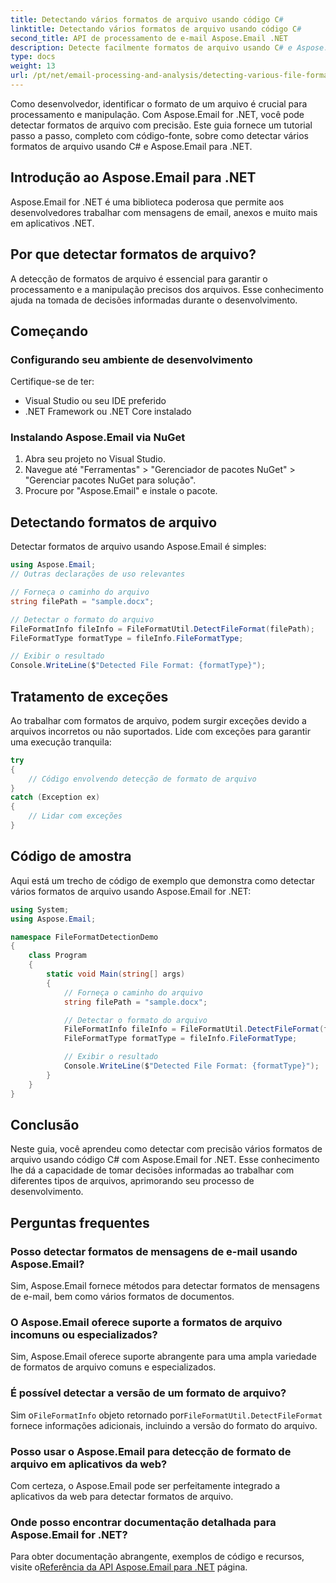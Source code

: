 ```yaml
---
title: Detectando vários formatos de arquivo usando código C#
linktitle: Detectando vários formatos de arquivo usando código C#
second_title: API de processamento de e-mail Aspose.Email .NET
description: Detecte facilmente formatos de arquivo usando C# e Aspose.Email para .NET. Guia passo a passo e exemplos de código. Explore agora!
type: docs
weight: 13
url: /pt/net/email-processing-and-analysis/detecting-various-file-formats-using-csharp-code/
---
```


Como desenvolvedor, identificar o formato de um arquivo é crucial para processamento e manipulação. Com Aspose.Email for .NET, você pode detectar formatos de arquivo com precisão. Este guia fornece um tutorial passo a passo, completo com código-fonte, sobre como detectar vários formatos de arquivo usando C# e Aspose.Email para .NET.

## Introdução ao Aspose.Email para .NET

Aspose.Email for .NET é uma biblioteca poderosa que permite aos desenvolvedores trabalhar com mensagens de email, anexos e muito mais em aplicativos .NET.

## Por que detectar formatos de arquivo?

A detecção de formatos de arquivo é essencial para garantir o processamento e a manipulação precisos dos arquivos. Esse conhecimento ajuda na tomada de decisões informadas durante o desenvolvimento.

## Começando

### Configurando seu ambiente de desenvolvimento

Certifique-se de ter:
- Visual Studio ou seu IDE preferido
- .NET Framework ou .NET Core instalado

### Instalando Aspose.Email via NuGet

1. Abra seu projeto no Visual Studio.
2. Navegue até "Ferramentas" > "Gerenciador de pacotes NuGet" > "Gerenciar pacotes NuGet para solução".
3. Procure por "Aspose.Email" e instale o pacote.

## Detectando formatos de arquivo

Detectar formatos de arquivo usando Aspose.Email é simples:

```csharp
using Aspose.Email;
// Outras declarações de uso relevantes

// Forneça o caminho do arquivo
string filePath = "sample.docx";

// Detectar o formato do arquivo
FileFormatInfo fileInfo = FileFormatUtil.DetectFileFormat(filePath);
FileFormatType formatType = fileInfo.FileFormatType;

// Exibir o resultado
Console.WriteLine($"Detected File Format: {formatType}");
```

## Tratamento de exceções

Ao trabalhar com formatos de arquivo, podem surgir exceções devido a arquivos incorretos ou não suportados. Lide com exceções para garantir uma execução tranquila:

```csharp
try
{
    // Código envolvendo detecção de formato de arquivo
}
catch (Exception ex)
{
    // Lidar com exceções
}
```

## Código de amostra

Aqui está um trecho de código de exemplo que demonstra como detectar vários formatos de arquivo usando Aspose.Email for .NET:

```csharp
using System;
using Aspose.Email;

namespace FileFormatDetectionDemo
{
    class Program
    {
        static void Main(string[] args)
        {
            // Forneça o caminho do arquivo
            string filePath = "sample.docx";

            // Detectar o formato do arquivo
            FileFormatInfo fileInfo = FileFormatUtil.DetectFileFormat(filePath);
            FileFormatType formatType = fileInfo.FileFormatType;

            // Exibir o resultado
            Console.WriteLine($"Detected File Format: {formatType}");
        }
    }
}
```

## Conclusão

Neste guia, você aprendeu como detectar com precisão vários formatos de arquivo usando código C# com Aspose.Email for .NET. Esse conhecimento lhe dá a capacidade de tomar decisões informadas ao trabalhar com diferentes tipos de arquivos, aprimorando seu processo de desenvolvimento.

## Perguntas frequentes

### Posso detectar formatos de mensagens de e-mail usando Aspose.Email?

Sim, Aspose.Email fornece métodos para detectar formatos de mensagens de e-mail, bem como vários formatos de documentos.

### O Aspose.Email oferece suporte a formatos de arquivo incomuns ou especializados?

Sim, Aspose.Email oferece suporte abrangente para uma ampla variedade de formatos de arquivo comuns e especializados.

### É possível detectar a versão de um formato de arquivo?

 Sim o`FileFormatInfo` objeto retornado por`FileFormatUtil.DetectFileFormat` fornece informações adicionais, incluindo a versão do formato do arquivo.

### Posso usar o Aspose.Email para detecção de formato de arquivo em aplicativos da web?

Com certeza, o Aspose.Email pode ser perfeitamente integrado a aplicativos da web para detectar formatos de arquivo.

### Onde posso encontrar documentação detalhada para Aspose.Email for .NET?

 Para obter documentação abrangente, exemplos de código e recursos, visite o[Referência da API Aspose.Email para .NET](https://reference.aspose.com/email/net) página.